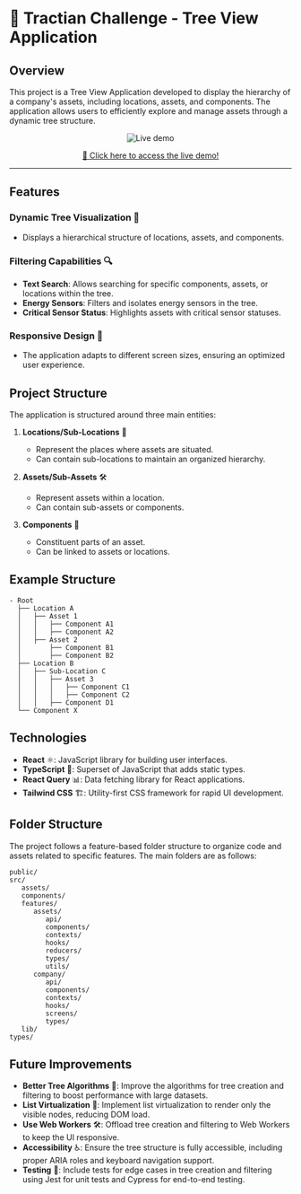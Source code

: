 # 🚀 Tractian Challenge - Tree View Application

## Overview

This project is a Tree View Application developed to display the hierarchy of a company's assets, including locations, assets, and components. The application allows users to efficiently explore and manage assets through a dynamic tree structure.

<div align="center">
   <img src="https://github.com/gabrielkunst/tractian/blob/71f31ebc23847081f472533f4b6100b13997daaf/.github/showcase.gif" alt="Live demo" />
   <p>
      <a href="https://tractian-tree.vercel.app" target="_blank" rel="noopener noreferrer">🚀 Click here to access the live demo!</a>
   </p>
</div>

---

## Features

### Dynamic Tree Visualization 🌳

- Displays a hierarchical structure of locations, assets, and components.

### Filtering Capabilities 🔍

- **Text Search**: Allows searching for specific components, assets, or locations within the tree.
- **Energy Sensors**: Filters and isolates energy sensors in the tree.
- **Critical Sensor Status**: Highlights assets with critical sensor statuses.

### Responsive Design 📱

- The application adapts to different screen sizes, ensuring an optimized user experience.

## Project Structure

The application is structured around three main entities:

1. **Locations/Sub-Locations** 📍

   - Represent the places where assets are situated.
   - Can contain sub-locations to maintain an organized hierarchy.

2. **Assets/Sub-Assets** 🛠️

   - Represent assets within a location.
   - Can contain sub-assets or components.

3. **Components** 🔩

   - Constituent parts of an asset.
   - Can be linked to assets or locations.

## Example Structure

```plaintext
- Root
  ├── Location A
  │   ├── Asset 1
  │   │   ├── Component A1
  │   │   ├── Component A2
  │   ├── Asset 2
  │       ├── Component B1
  │       ├── Component B2
  ├── Location B
  │   ├── Sub-Location C
  │   │   ├── Asset 3
  │   │   │   ├── Component C1
  │   │   │   ├── Component C2
  │   │   ├── Component D1
  └── Component X
```

## Technologies

- **React** ⚛️: JavaScript library for building user interfaces.
- **TypeScript** 🦕: Superset of JavaScript that adds static types.
- **React Query** 📊: Data fetching library for React applications.
- **Tailwind CSS** 🏗️: Utility-first CSS framework for rapid UI development.

## Folder Structure

The project follows a feature-based folder structure to organize code and assets related to specific features. The main folders are as follows:

```plaintext
public/
src/
   assets/
   components/
   features/
      assets/
         api/
         components/
         contexts/
         hooks/
         reducers/
         types/
         utils/
      company/
         api/
         components/
         contexts/
         hooks/
         screens/
         types/
   lib/
types/
```

## Future Improvements

- **Better Tree Algorithms** 🚀: Improve the algorithms for tree creation and filtering to boost performance with large datasets.
- **List Virtualization** 📜: Implement list virtualization to render only the visible nodes, reducing DOM load.
- **Use Web Workers** 🛠️: Offload tree creation and filtering to Web Workers to keep the UI responsive.
- **Accessibility** ♿: Ensure the tree structure is fully accessible, including proper ARIA roles and keyboard navigation support.
- **Testing** 🧪: Include tests for edge cases in tree creation and filtering using Jest for unit tests and Cypress for end-to-end testing.
